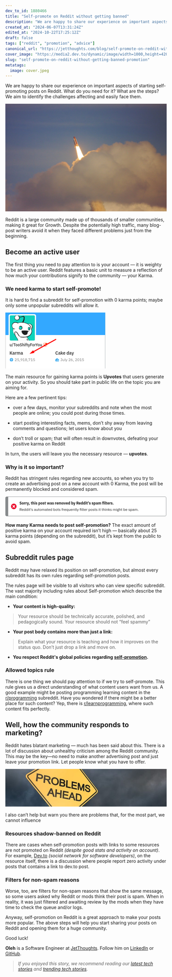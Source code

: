 ```yaml
---
dev_to_id: 1880466
title: "Self-promote on Reddit without getting banned"
description: "We are happy to share our experience on important aspects of starting self-promoting posts on Reddit...."
created_at: "2024-06-07T13:31:24Z"
edited_at: "2024-10-22T17:25:12Z"
draft: false
tags: ["reddit", "promotion", "advice"]
canonical_url: "https://jetthoughts.com/blog/self-promote-on-reddit-without-getting-banned-promotion/"
cover_image: "https://media2.dev.to/dynamic/image/width=1000,height=420,fit=cover,gravity=auto,format=auto/https%3A%2F%2Fraw.githubusercontent.com%2Fjetthoughts%2Fjetthoughts.github.io%2Fmaster%2Fstatic%2Fassets%2Fimg%2Fblog%2Fself-promote-on-reddit-without-getting-banned-promotion%2Ffile_0.jpeg"
slug: "self-promote-on-reddit-without-getting-banned-promotion"
metatags:
  image: cover.jpeg
---
```

We are happy to share our experience on important aspects of starting self-promoting posts on Reddit. What do you need for it? What are the steps? We aim to identify the challenges affecting and easily face them.

![Photo by [Kurt Cotoaga](https://unsplash.com/@kydroon?utm_source=unsplash&utm_medium=referral&utm_content=creditCopyText) on [Unsplash](https://unsplash.com/@kydroon?utm_source=unsplash&utm_medium=referral&utm_content=creditCopyText)](file_0.jpeg)

Reddit is a large community made up of thousands of smaller communities, making it great for Growth. Despite the potentially high traffic, many blog-post writers avoid it when they faced different problems just from the beginning.

## Become an active user

The first thing you need to pay attention to is your account — it is weighty to be an active user. Reddit features a basic unit to measure a reflection of how much your contributions signify to the community — your Karma.

### We need karma to start self-promote!

It is hard to find a subreddit for self-promotion with 0 karma points; maybe only some unpopular subreddits will allow it.

![](file_1.png)

The main resource for gaining karma points is **Upvotes** that users generate on your activity. So you should take part in public life on the topic you are aiming for.

Here are a few pertinent tips:

* over a few days, monitor your subreddits and note when the most people are online; you could post during those times.

* start posting interesting facts, mems, don’t shy away from leaving comments and questions; let users know about you

* don’t troll or spam; that will often result in downvotes, defeating your positive karma on Reddit

In turn, the users will leave you the necessary resource — **upvotes**.

### **Why is it so important?**

Reddit has stringent rules regarding new accounts, so when you try to create an advertising post on a new account with 0 Karma, the post will be permanently blocked and considered spam.

![](file_2.png)

**How many Karma needs to post self-promotion?** The exact amount of positive karma on your account required isn’t high — basically about 25 karma points (depending on the subreddit), but it’s kept from the public to avoid spam.

## Subreddit rules page

Reddit may have relaxed its position on self-promotion, but almost every subreddit has its own rules regarding self-promotion posts.

The rules page will be visible to all visitors who can view specific subreddit. The vast majority including rules about Self-promotion which describe the main condition:

* **Your content is high-quality:**
>  Your resource should be technically accurate, polished, and pedagogically sound. Your resource should not “feel spammy”

* **Your post body contains more than just a link:**
>  Explain what your resource is teaching and how it improves on the status quo. Don’t just drop a link and move on.

* **You respect Reddit's global policies regarding [self-promotion](https://reddit.zendesk.com/hc/en-us/articles/205926439-Reddiquette).**

### Allowed topics rule

There is one thing we should pay attention to if we try to self-promote. This rule gives us a direct understanding of what content users want from us. A good example might be posting programming learning content in the [r/programming](https://www.reddit.com/r/programming/) subreddit. Have you wondered if there might be a better place for such content? Yep, there is [r/learnprogramming](https://www.reddit.com/r/learnprogramming/), where such content fits perfectly.

## Well, how the community responds to marketing?

Reddit hates blatant marketing — much has been said about this. There is a lot of discussion about unhealthy criticism among the Reddit community. This may be the key—no need to make another advertising post and just leave your promotion link. Let people know what you have to offer.

![](file_3.jpeg)

I also can’t help but warn you there are problems that, for the most part, we cannot influence

### Resources shadow-banned on Reddit

There are cases when self-promotion posts with links to some resources are not promoted on Reddit *(despite good stats and activity on account)*. For example, [Dev.to](https://dev.to/) *(social network for software developers)*, on the resource itself, there is a discussion where people report zero activity under posts that contains a link to dev.to post.

### Filters for non-spam reasons

Worse, too, are filters for non-spam reasons that show the same message, so some users asked why Reddit or mods think their post is spam. When in reality, it was just filtered and awaiting review by the mods when they have time to check the queue and/or logs.

Anyway, self-promotion on Reddit is a great approach to make your posts more popular. The above steps will help you start sharing your posts on Reddit and opening them for a huge community.

Good luck!

**Oleh** is a Software Engineer at [JetThoughts](https://www.jetthoughts.com/). Follow him on [LinkedIn](https://www.linkedin.com/in/oleh-barchuk-0b9813192/) or [GitHub](https://github.com/phoenixixixix).
>  *If you enjoyed this story, we recommend reading our [latest tech stories](https://jtway.co/latest) and [trending tech stories](https://jtway.co/trending).*
